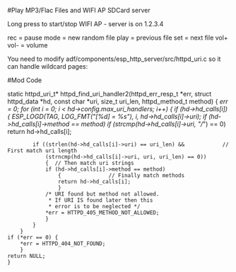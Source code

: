 #Play MP3/Flac Files and WIFI AP SDCard server

Long press to start/stop WIFI AP - server is on 1.2.3.4

rec = pause
mode = new random file
play = previous file
set = next file
vol+ vol- = volume


You need to modify adf/components/esp_http_server/src/httpd_uri.c so it can handle wildcard pages:

#Mod Code

static httpd_uri_t* httpd_find_uri_handler2(httpd_err_resp_t *err, struct httpd_data *hd,   const char *uri, size_t uri_len,   httpd_method_t method)
    {
    *err = 0;
    for (int i = 0; i < hd->config.max_uri_handlers; i++)
        {
        if (hd->hd_calls[i])
            {
            ESP_LOGD(TAG, LOG_FMT("[%d] = %s"), i, hd->hd_calls[i]->uri);
            if (hd->hd_calls[i]->method == method)
            if (strcmp(hd->hd_calls[i]->uri, "/*") == 0)
                return hd->hd_calls[i];
                
            if ((strlen(hd->hd_calls[i]->uri) == uri_len) &&            // First match uri length
                (strncmp(hd->hd_calls[i]->uri, uri, uri_len) == 0))
                {  // Then match uri strings
                if (hd->hd_calls[i]->method == method)
                    {               // Finally match methods
                    return hd->hd_calls[i];
                    }
                /* URI found but method not allowed.
                 * If URI IS found later then this
                 * error is to be neglected */
                *err = HTTPD_405_METHOD_NOT_ALLOWED;
                }
            }
        }
    if (*err == 0) {
        *err = HTTPD_404_NOT_FOUND;
        }
    return NULL;
    }
